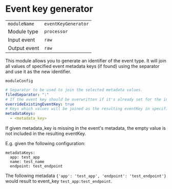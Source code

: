 # Event key generator

|                |                     |
|----------------|---------------------|
| `moduleName`   | `eventKeyGenerator` |
| Module type    | `processor`         |
| Input event    | `raw`               |
| Output event   | `raw`               |

This module allows you to generate an identifier of the event type.
It will join all values of specified event metadata keys (if found) using the separator
and use it as the new identifier.

`moduleConfig`
```yaml
# Separator to be used to join the selected metadata values.
filedSeparator: ":"
# If the event key should be overwritten if it's already set for the input event.
overrideExistingEventKey: true
# Keys which values will be joined as the resulting eventKey in specified order
metadataKeys:
  - <metadata_key>
```

If given metadata_key is missing in the event's metadata, the empty value is not included in the resulting eventKey.

E.g. given the following configuration:
```
metadataKeys:
  app: test_app
  name: test_name
  endpoint: test_endpoint
```
The following metadata `{'app': 'test_app', 'endpoint': 'test_endpoint'}` would result to event_key `test_app:test_endpoint`.

